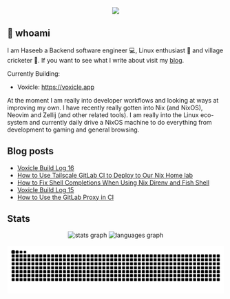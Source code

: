 <div align="center">
  <img height="150" src="https://gitlab.com/uploads/-/system/project/avatar/40020538/37decf44c034050aa85e287982dfc91d5841db78_1_.png"  />
</div>

## 👋 whoami

I am Haseeb a Backend software engineer 💻, Linux enthusiast 🐧 and village cricketer 🏏.
If you want to see what I write about visit my [blog](https://haseebmajid.dev/posts).

Currently Building:

- Voxicle: https://voxicle.app

At the moment I am really into developer workflows and looking at ways at improving my own. I have recently really
gotten into Nix (and NixOS), Neovim and Zellij (and other related tools). I am really into the Linux eco-system
and currently daily drive a NixOS machine to do everything from development to gaming and general browsing.

## Blog posts
<!-- BLOG-POST-LIST:START -->
- [Voxicle Build Log 16](https://haseebmajid.dev/posts/2025-07-07-voxicle-build-log-16/)
- [How to Use Tailscale GitLab CI to Deploy to Our Nix Home lab](https://haseebmajid.dev/posts/2025-07-10-how-to-use-tailscale-gitlab-ci-to-deploy-to-our-nix-homelab/)
- [How to Fix Shell Completions When Using Nix Direnv and Fish Shell](https://haseebmajid.dev/posts/2025-07-02-how-to-fix-shell-completions-when-using-nix-direnv/)
- [Voxicle Build Log 15](https://haseebmajid.dev/posts/2025-06-23-voxicle-build-log-15/)
- [How to Use the GitLab Proxy in CI](https://haseebmajid.dev/posts/2025-06-18-how-to-use-the-gitlab-proxy-in-ci/)
<!-- BLOG-POST-LIST:END -->

## Stats

<div align="center">
  <img src="https://github-readme-stats.vercel.app/api?username=hmajid2301&hide_title=false&hide_rank=false&show_icons=true&include_all_commits=true&count_private=true&disable_animations=false&theme=dracula&locale=en&hide_border=false" height="150" alt="stats graph"  />
  <img src="https://github-readme-stats.vercel.app/api/top-langs?username=hmajid2301&locale=en&hide_title=false&layout=compact&card_width=320&langs_count=5&theme=dracula&hide_border=false" height="150" alt="languages graph"  />
</div>

<br clear="both">

<img src="https://raw.githubusercontent.com/hmajid2301/hmajid2301/output/snake.svg" alt="Snake animation" />


